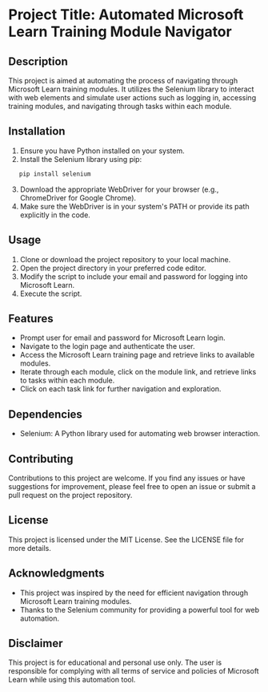 # Project Title: Automated Microsoft Learn Training Module Navigator

## Description

This project is aimed at automating the process of navigating through Microsoft Learn training modules. It utilizes the Selenium library to interact with web elements and simulate user actions such as logging in, accessing training modules, and navigating through tasks within each module.

## Installation

1. Ensure you have Python installed on your system.
2. Install the Selenium library using pip:
```bash
   pip install selenium
```
3. Download the appropriate WebDriver for your browser (e.g., ChromeDriver for Google Chrome).
4. Make sure the WebDriver is in your system's PATH or provide its path explicitly in the code.

## Usage

1. Clone or download the project repository to your local machine.
2. Open the project directory in your preferred code editor.
3. Modify the script to include your email and password for logging into Microsoft Learn.
4. Execute the script.

## Features

- Prompt user for email and password for Microsoft Learn login.
- Navigate to the login page and authenticate the user.
- Access the Microsoft Learn training page and retrieve links to available modules.
- Iterate through each module, click on the module link, and retrieve links to tasks within each module.
- Click on each task link for further navigation and exploration.

## Dependencies

- Selenium: A Python library used for automating web browser interaction.

## Contributing

Contributions to this project are welcome. If you find any issues or have suggestions for improvement, please feel free to open an issue or submit a pull request on the project repository.

## License

This project is licensed under the MIT License. See the LICENSE file for more details.

## Acknowledgments

- This project was inspired by the need for efficient navigation through Microsoft Learn training modules.
- Thanks to the Selenium community for providing a powerful tool for web automation.

## Disclaimer

This project is for educational and personal use only. The user is responsible for complying with all terms of service and policies of Microsoft Learn while using this automation tool.
